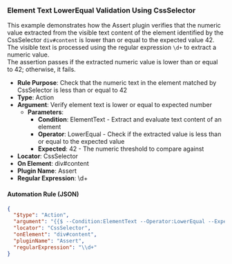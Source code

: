 ### Element Text LowerEqual Validation Using CssSelector

This example demonstrates how the Assert plugin verifies that the numeric value extracted from the visible text content of the element identified by the CssSelector `div#content` is lower than or equal to the expected value 42.  
The visible text is processed using the regular expression `\d+` to extract a numeric value.  
The assertion passes if the extracted numeric value is lower than or equal to 42; otherwise, it fails.

- **Rule Purpose**: Check that the numeric text in the element matched by CssSelector is less than or equal to 42  
- **Type**: Action  
- **Argument**: Verify element text is lower or equal to expected number  
  - **Parameters**:  
    - **Condition**: ElementText - Extract and evaluate text content of an element  
    - **Operator**: LowerEqual - Check if the extracted value is less than or equal to the expected value  
    - **Expected**: 42 - The numeric threshold to compare against  
- **Locator**: CssSelector  
- **On Element**: div#content  
- **Plugin Name**: Assert  
- **Regular Expression**: \d+

#### Automation Rule (JSON)

```json
{
  "$type": "Action",
  "argument": "{{$ --Condition:ElementText --Operator:LowerEqual --Expected:42}}",
  "locator": "CssSelector",
  "onElement": "div#content",
  "pluginName": "Assert",
  "regularExpression": "\\d+"
}
```
